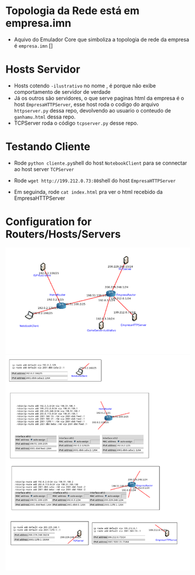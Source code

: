# Topologia da Rede está em empresa.imn 
- Aquivo do Emulador Core que simboliza a topologia de rede da empresa é ``empresa.imn``
[]

# Hosts Servidor
- Hosts cotendo ``-ilustrativo`` no nome , é porque não exibe comportamento de servidor de verdade
- Já os outros são servidores, o que serve paginas html da empresa é o host ``EmpresaHTTPServer``, esse host roda o codigo do arquivo ``httpserver.py`` dessa repo, devolvendo ao usuario o conteudo de ``ganhamu.html`` dessa repo.
- TCPServer roda o código ``tcpserver.py`` desse repo.


# Testando Cliente
- Rode ``python cliente.py``shell do host ``NotebookClient`` para se connectar ao host server ``TCPServer``

- Rode ``wget http://199.212.0.73:80``shell do host ``EmpresaHTTPServer``
- Em seguinda, rode ``cat index.html`` pra ver o html recebido da EmpresaHTTPServer



# Configuration for Routers/Hosts/Servers
![](images/topology-configuration.png)
![](images/hosts-configuration.png)